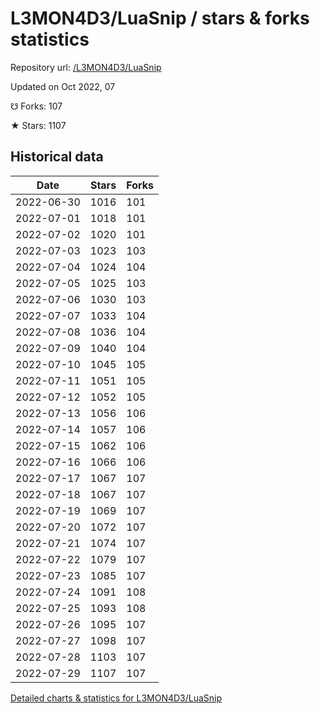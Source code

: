 # L3MON4D3/LuaSnip / stars & forks statistics

Repository url: [/L3MON4D3/LuaSnip](https://github.com/L3MON4D3/LuaSnip)

Updated on Oct 2022, 07

☋ Forks: 107

★ Stars: 1107

## Historical data
| Date | Stars | Forks |
|------|-------|-------|
| 2022-06-30 | 1016 | 101 | 
| 2022-07-01 | 1018 | 101 | 
| 2022-07-02 | 1020 | 101 | 
| 2022-07-03 | 1023 | 103 | 
| 2022-07-04 | 1024 | 104 | 
| 2022-07-05 | 1025 | 103 | 
| 2022-07-06 | 1030 | 103 | 
| 2022-07-07 | 1033 | 104 | 
| 2022-07-08 | 1036 | 104 | 
| 2022-07-09 | 1040 | 104 | 
| 2022-07-10 | 1045 | 105 | 
| 2022-07-11 | 1051 | 105 | 
| 2022-07-12 | 1052 | 105 | 
| 2022-07-13 | 1056 | 106 | 
| 2022-07-14 | 1057 | 106 | 
| 2022-07-15 | 1062 | 106 | 
| 2022-07-16 | 1066 | 106 | 
| 2022-07-17 | 1067 | 107 | 
| 2022-07-18 | 1067 | 107 | 
| 2022-07-19 | 1069 | 107 | 
| 2022-07-20 | 1072 | 107 | 
| 2022-07-21 | 1074 | 107 | 
| 2022-07-22 | 1079 | 107 | 
| 2022-07-23 | 1085 | 107 | 
| 2022-07-24 | 1091 | 108 | 
| 2022-07-25 | 1093 | 108 | 
| 2022-07-26 | 1095 | 107 | 
| 2022-07-27 | 1098 | 107 | 
| 2022-07-28 | 1103 | 107 | 
| 2022-07-29 | 1107 | 107 | 


[Detailed charts & statistics for L3MON4D3/LuaSnip](https://reviewgithub.com/rep/L3MON4D3/LuaSnip)
